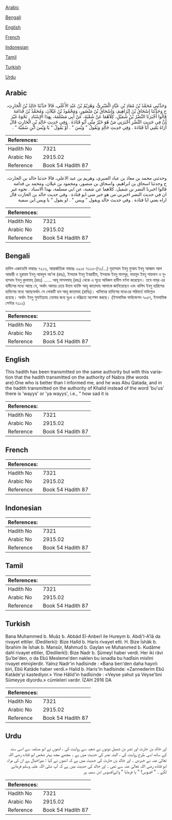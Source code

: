 [Arabic](#arabic)

[Bengali](#bengali)

[English](#english)

[French](#french)

[Indonesian](#indonesian)

[Tamil](#tamil)

[Turkish](#turkish)

[Urdu](#urdu)

## Arabic


<div dir="rtl" lang="ar" style={{fontSize:'larger',backgroundColor:'#f8f9fa',padding:20}}>
وَحَدَّثَنِي مُحَمَّدُ بْنُ مُعَاذِ بْنِ عَبَّادٍ الْعَنْبَرِيُّ، وَهُرَيْمُ بْنُ عَبْدِ الأَعْلَى، قَالاَ حَدَّثَنَا خَالِدُ بْنُ الْحَارِثِ، ح وَحَدَّثَنَا إِسْحَاقُ بْنُ إِبْرَاهِيمَ، وَإِسْحَاقُ بْنُ مَنْصُورٍ، وَمَحْمُودُ بْنُ غَيْلاَنَ، وَمُحَمَّدُ بْنُ قُدَامَةَ قَالُوا أَخْبَرَنَا النَّضْرُ بْنُ شُمَيْلٍ، كِلاَهُمَا عَنْ شُعْبَةَ، عَنْ أَبِي مَسْلَمَةَ، بِهَذَا الإِسْنَادِ ‏.‏ نَحْوَهُ غَيْرَ أَنَّ فِي حَدِيثِ النَّضْرِ أَخْبَرَنِي مَنْ هُوَ خَيْرٌ مِنِّي أَبُو قَتَادَةَ ‏.‏ وَفِي حَدِيثِ خَالِدِ بْنِ الْحَارِثِ قَالَ أُرَاهُ يَعْنِي أَبَا قَتَادَةَ ‏.‏ وَفِي حَدِيثِ خَالِدٍ وَيَقُولُ ‏"‏ وَيْسَ ‏"‏ ‏.‏ أَوْ يَقُولُ ‏"‏ يَا وَيْسَ ابْنِ سُمَيَّةَ ‏"‏ ‏.‏
</div>
<div style={{backgroundColor:'#f8f9fa',padding:20, marginBottom: 10}}><table> <thead> <tr> <th>References:</th> <th></th> </tr> </thead> <tbody><tr><td>Hadith No</td><td>7321</td></tr><tr><td>Arabic No</td><td>2915.02</td></tr><tr><td>Reference</td><td>Book 54 Hadith 87</td></tr></tbody></table></div>


<div dir="rtl" lang="ar" style={{fontSize:'larger',backgroundColor:'#f8f9fa',padding:20}}>
وحدثني محمد بن معاذ بن عباد العنبري، وهريم بن عبد الاعلى، قالا حدثنا خالد بن الحارث، ح وحدثنا اسحاق بن ابراهيم، واسحاق بن منصور، ومحمود بن غيلان، ومحمد بن قدامة قالوا اخبرنا النضر بن شميل، كلاهما عن شعبة، عن ابي مسلمة، بهذا الاسناد . نحوه غير ان في حديث النضر اخبرني من هو خير مني ابو قتادة . وفي حديث خالد بن الحارث قال اراه يعني ابا قتادة . وفي حديث خالد ويقول " ويس " . او يقول " يا ويس ابن سمية
</div>
<div style={{backgroundColor:'#f8f9fa',padding:20, marginBottom: 10}}><table> <thead> <tr> <th>References:</th> <th></th> </tr> </thead> <tbody><tr><td>Hadith No</td><td>7321</td></tr><tr><td>Arabic No</td><td>2915.02</td></tr><tr><td>Reference</td><td>Book 54 Hadith 87</td></tr></tbody></table></div>

## Bengali


<div dir="ltr" lang="bn" style={{fontSize:'larger',backgroundColor:'#f8f9fa',padding:20}}>
হাদিস একাডেমি নাম্বারঃ ৭২১৩, আন্তর্জাতিক নাম্বারঃ ২৯১৫ ৭২১৩-(৭১/...) মুহাম্মাদ ইবনু মুআয ইবনু আব্বাদ আল আম্বারী ও হুরায়ম ইবনু আবদুল আ’লা (রহঃ), ইসহাক ইবনু ইবরাহীম, ইসহাক ইবনু মানসূর, মাহমূদ ইবনু গায়লান ও মুহাম্মাদ ইবনু কুদামাহ্ (রহঃ) ...... আবূ মাসলমাহ্ (রহঃ) থেকে এ সূত্রে অবিকল হাদীস বর্ণনা করেছেন। তবে নায্‌র এর হাদীসের মধ্যে আছে যে, অর্থাৎ আমার চেয়ে উত্তম ব্যাক্তি আবূ কাতাদাহ আমাকে জানিয়েছেন এবং খালিদ ইবনু হারিসের হাদিসের মধ্যে আছেঅর্থাৎ সে লোকটি হল আবূ কাতাদাহ (রাযিঃ)। খালিদের হাদিসের মধ্যেএর পরিবর্তে বাউল্লেখ রয়েছে। অর্থাৎ ইবনু সুমাইয়্যাহ তোমার জন্য দুঃখ ও দরিদ্রতা অপেক্ষা করছে। (ইসলামিক ফাউন্ডেশন ৭০৫৭, ইসলামিক সেন্টার ৭১১২)
</div>
<div style={{backgroundColor:'#f8f9fa',padding:20, marginBottom: 10}}><table> <thead> <tr> <th>References:</th> <th></th> </tr> </thead> <tbody><tr><td>Hadith No</td><td>7321</td></tr><tr><td>Arabic No</td><td>2915.02</td></tr><tr><td>Reference</td><td>Book 54 Hadith 87</td></tr></tbody></table></div>

## English


<div dir="ltr" lang="en" style={{fontSize:'larger',backgroundColor:'#f8f9fa',padding:20}}>
This hadith has been transmitted on the same authority but with this variation that the hadith transmitted on the authority of Nabra (the words are):One who is better than I informed me, and he was Abu Qatada, and in the hadith transmitted on the authority of Khalid instead of the word 'bu'us' there is 'wayys' or 'ya wayys', i.e., " how sad it is
</div>
<div style={{backgroundColor:'#f8f9fa',padding:20, marginBottom: 10}}><table> <thead> <tr> <th>References:</th> <th></th> </tr> </thead> <tbody><tr><td>Hadith No</td><td>7321</td></tr><tr><td>Arabic No</td><td>2915.02</td></tr><tr><td>Reference</td><td>Book 54 Hadith 87</td></tr></tbody></table></div>

## French


<div dir="ltr" lang="fr" style={{fontSize:'larger',backgroundColor:'#f8f9fa',padding:20}}>

</div>
<div style={{backgroundColor:'#f8f9fa',padding:20, marginBottom: 10}}><table> <thead> <tr> <th>References:</th> <th></th> </tr> </thead> <tbody><tr><td>Hadith No</td><td>7321</td></tr><tr><td>Arabic No</td><td>2915.02</td></tr><tr><td>Reference</td><td>Book 54 Hadith 87</td></tr></tbody></table></div>

## Indonesian


<div dir="ltr" lang="id" style={{fontSize:'larger',backgroundColor:'#f8f9fa',padding:20}}>

</div>
<div style={{backgroundColor:'#f8f9fa',padding:20, marginBottom: 10}}><table> <thead> <tr> <th>References:</th> <th></th> </tr> </thead> <tbody><tr><td>Hadith No</td><td>7321</td></tr><tr><td>Arabic No</td><td>2915.02</td></tr><tr><td>Reference</td><td>Book 54 Hadith 87</td></tr></tbody></table></div>

## Tamil


<div dir="ltr" lang="ta" style={{fontSize:'larger',backgroundColor:'#f8f9fa',padding:20}}>

</div>
<div style={{backgroundColor:'#f8f9fa',padding:20, marginBottom: 10}}><table> <thead> <tr> <th>References:</th> <th></th> </tr> </thead> <tbody><tr><td>Hadith No</td><td>7321</td></tr><tr><td>Arabic No</td><td>2915.02</td></tr><tr><td>Reference</td><td>Book 54 Hadith 87</td></tr></tbody></table></div>

## Turkish


<div dir="ltr" lang="tr" style={{fontSize:'larger',backgroundColor:'#f8f9fa',padding:20}}>
Bana Muhammed b. Muâz b. Abbâd El-Anberî ile Hureym b. Abdi'l-A'lâ da rivayet ettiler. (Dedilerki): Bize HaIîd b. Haris rivayet etti. H. Bize İshâk b. İbrahim ile İshak b. Mansûr, Mahmud b. Gaylan ve Muhanımed b. Kudâme dahî rivayet ettiler, (Dedilerkî): Bize Nadr b. Şümeyl haber verdi. Her iki râvi Şu'be'den, o da Ebû Mesleme'den naklen bu isnadla bu hadîsin mislini rivayet etmişlerdir. Yalnız Nadr'in hadîsinde : «Bana ben'den daha hayırlı biri, Ebû Katâde haber verdi.» Halid b. Haris'in hadîsinde: «Zannederim Ebû Katâde'yi kastediyor.» Yine Hâlid'in hadîsinde : «Veyse yahut ya Veyse'bni Sümeyye diyordu.» cümleleri vardır. İZAH 2916 DA
</div>
<div style={{backgroundColor:'#f8f9fa',padding:20, marginBottom: 10}}><table> <thead> <tr> <th>References:</th> <th></th> </tr> </thead> <tbody><tr><td>Hadith No</td><td>7321</td></tr><tr><td>Arabic No</td><td>2915.02</td></tr><tr><td>Reference</td><td>Book 54 Hadith 87</td></tr></tbody></table></div>

## Urdu


<div dir="rtl" lang="ur" style={{fontSize:'larger',backgroundColor:'#f8f9fa',padding:20}}>
اور خالد بن حارث اور نضر بن شمیل دونوں نے شعبہ سے روایت کی ، انھوں نے ابو مسلمہ سے اسی سند کے ساتھ اسی طرح روایت کی ، البتہ نضر کی حدیث میں ہے ۔ مجھے مجھ بہتر شخص ابو قتادہ رضی اللہ تعالیٰ عنہ نے خبردی ۔ اور خالد بن حارث کی حدیث میں ہے کہ انھوں نے کہا : میراخیال ہے ان کی مراد ابو قتادہ رضی اللہ تعالیٰ عنہ سے تھی ۔ اور خالد کی حدیث میں ہے کہ آپ صلی اللہ علیہ وسلم فرمانے لگے ۔ " افسوس! " یا فرمایا " وائےافسوس ابن سمیہ پر
</div>
<div style={{backgroundColor:'#f8f9fa',padding:20, marginBottom: 10}}><table> <thead> <tr> <th>References:</th> <th></th> </tr> </thead> <tbody><tr><td>Hadith No</td><td>7321</td></tr><tr><td>Arabic No</td><td>2915.02</td></tr><tr><td>Reference</td><td>Book 54 Hadith 87</td></tr></tbody></table></div>